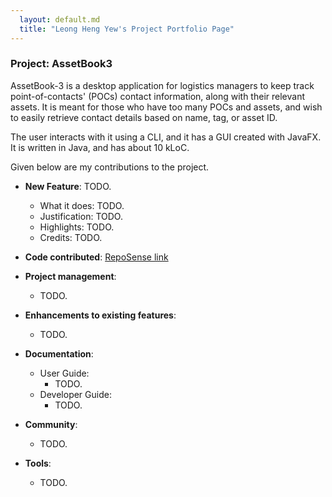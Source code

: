 ```yaml
---
  layout: default.md
  title: "Leong Heng Yew's Project Portfolio Page"
---
```


### Project: AssetBook3

AssetBook-3 is a desktop application for logistics managers to keep track point-of-contacts' (POCs) contact information, along with their relevant assets. It is meant for those who have too many POCs and assets, and wish to easily retrieve contact details based on name, tag, or asset ID.

The user interacts with it using a CLI, and it has a GUI created with JavaFX. It is written in Java, and has about 10 kLoC.

Given below are my contributions to the project.

* **New Feature**: TODO.
  * What it does: TODO.
  * Justification: TODO.
  * Highlights: TODO.
  * Credits: TODO.

* **Code contributed**: [RepoSense link]()

* **Project management**:
  * TODO.

* **Enhancements to existing features**:
  * TODO.

* **Documentation**:
  * User Guide:
    * TODO.
  * Developer Guide:
    * TODO.

* **Community**:
  * TODO.

* **Tools**:
  * TODO.
